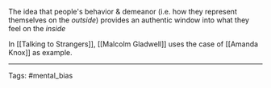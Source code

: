 The idea that people's behavior & demeanor (i.e. how they represent themselves on the _outside_) provides an authentic window into what they feel on the _inside_

In [[Talking to Strangers]], [[Malcolm Gladwell]] uses the case of [[Amanda Knox]] as example. 

___________________________
Tags: #mental_bias 